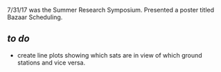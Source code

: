 7/31/17 was the Summer Research Symposium. Presented a poster titled Bazaar Scheduling.

_to do_ 
---
- create line plots showing which sats are in view of which ground stations and vice versa. 
